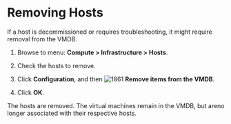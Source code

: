 # Removing Hosts

If a host is decommissioned or requires troubleshooting, it
might require removal from the VMDB.

1. Browse to menu: **Compute > Infrastructure > Hosts**.

2. Check the hosts to remove.

3. Click **Configuration**, and then
   ![1861](../images/1861.png) **Remove items from the VMDB**.

4. Click **OK**.

The hosts are removed. The virtual machines remain in the
VMDB, but areno longer associated with their respective hosts.
